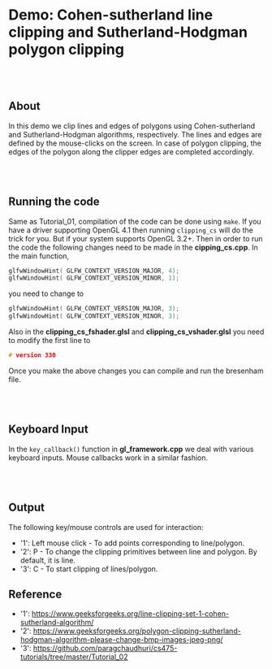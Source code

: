 # Demo: Cohen-sutherland line clipping and Sutherland-Hodgman polygon clipping

<br>
<br>

## About

In this demo we clip lines and edges of polygons using Cohen-sutherland and Sutherland-Hodgman algorithms, respectively. The lines and edges are defined by the mouse-clicks on the screen. In case of polygon clipping, the edges of the polygon along the clipper edges are completed accordingly.

<br>
<br>

## Running the code
Same as Tutorial_01, compilation of the code can be done using `make`.
If you have a driver supporting OpenGL 4.1 then running `clipping_cs` will do the trick for you. But if your system supports OpenGL 3.2+. Then in order to run the code the following changes need to be made in the **cipping_cs.cpp**. In the main function,

```cpp
glfwWindowHint( GLFW_CONTEXT_VERSION_MAJOR, 4);
glfwWindowHint( GLFW_CONTEXT_VERSION_MINOR, 1);
```

you need to change to

```cpp
glfwWindowHint( GLFW_CONTEXT_VERSION_MAJOR, 3);
glfwWindowHint( GLFW_CONTEXT_VERSION_MINOR, 3);
```

Also in the **clipping_cs_fshader.glsl** and **clipping_cs_vshader.glsl** you need to modify the first line to
```cpp
# version 330
```

Once you make the above changes you can compile and run the bresenham file.

<br>
<br>


## Keyboard Input

In the `key_callback()` function in **gl_framework.cpp** we deal with various keyboard inputs. Mouse callbacks work in a similar fashion.

<br>
<br>


## Output

The following key/mouse controls are used for interaction:

* '1': Left mouse click - To add points corresponding to line/polygon.
* '2': P - To change the clipping primitives between line and polygon. By default, it is line.
* '3': C - To start clipping of lines/polygon.

## Reference

* '1': https://www.geeksforgeeks.org/line-clipping-set-1-cohen-sutherland-algorithm/
* '2': https://www.geeksforgeeks.org/polygon-clipping-sutherland-hodgman-algorithm-please-change-bmp-images-jpeg-png/
* '3': https://github.com/paragchaudhuri/cs475-tutorials/tree/master/Tutorial_02

